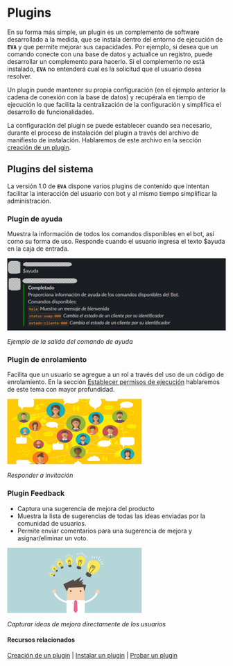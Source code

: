 # Plugins

En su forma más simple, un plugin es un complemento de software desarrollado a la medida, que se instala dentro del entorno de ejecución de **`EVA`** y que permite mejorar sus capacidades. Por ejemplo, si desea que un comando conecte con una base de datos y actualice un registro, puede desarrollar un complemento para hacerlo. Si el complemento no está instalado,  **`EVA`** no entenderá cual es la solicitud que el usuario desea resolver.

Un plugin puede mantener su propia configuración (en el ejemplo anterior la cadena de conexión con la base de datos) y recupérala en tiempo de ejecución lo que facilita la centralización de la configuración y simplifica el desarrollo de funcionalidades.

La configuración del plugin se puede establecer cuando sea necesario, durante el proceso de instalación del plugin a través del archivo de manifiesto de instalación. Hablaremos de este archivo en la sección [creación de un plugin](../articles/new-plugin.md).

## Plugins del sistema

La versión 1.0 de **`EVA`** dispone varios plugins de contenido que intentan facilitar la interacción del usuario con bot y al mismo tiempo simplificar la administración.


### Plugin de ayuda

Muestra la información de todos los comandos disponibles en el bot, así como su forma de uso. Responde cuando el usuario ingresa el texto $ayuda en la caja de entrada.

![Ejemplo del comando de ayuda](../images/help_command_response_sample_output.png "Ejemplo del comando de ayuda")

*Ejemplo de la salida del comando de ayuda*

### Plugin de enrolamiento

Facilita que un usuario se agregue a un rol a través del uso de un código de enrolamiento. En la sección [Establecer permisos de ejecución](security-summary.md) hablaremos de este tema con mayor profundidad.

![Responder a invitación](../images/rsvp_command-logo.png "Responder a invitación")

*Responder a invitación*


### Plugin Feedback

- Captura una sugerencia de mejora del producto
- Muestra la lista de sugerencias de todas las ideas enviadas por la comunidad de usuarios.
- Permite enviar comentarios para una sugerencia de mejora y asignar/eliminar un voto.

![Capturar ideas de mejora directamente de los usuarios](../images/uservoice-command-logo.png "Capturar ideas de mejora directamente de los usuarios")

*Capturar ideas de mejora directamente de los usuarios*


#### Recursos relacionados

[ Creación de un plugin](../articles/new-plugin.md) | [Instalar un plugin](../articles/deploy-plugin.md) | [Probar un plugin](../articles/testing-plugin.md)